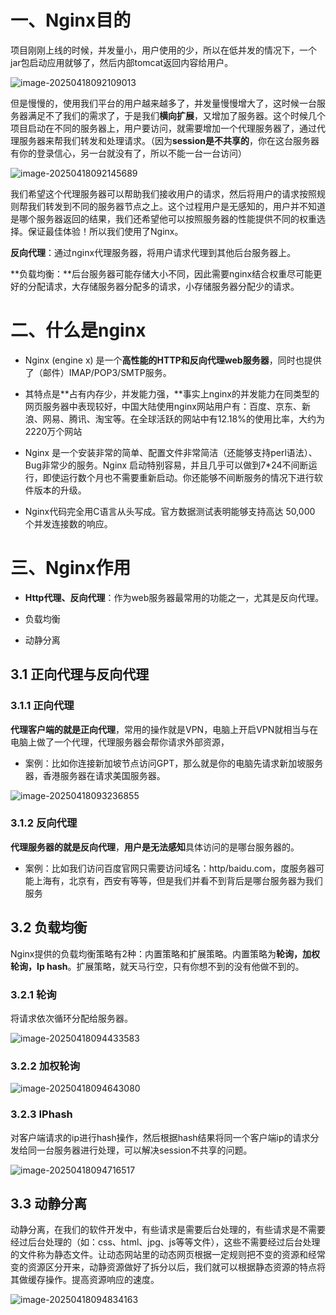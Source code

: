 # 一、Nginx目的

项目刚刚上线的时候，并发量小，用户使用的少，所以在低并发的情况下，一个jar包启动应用就够了，然后内部tomcat返回内容给用户。

![image-20250418092109013](Nginx.assets/image-20250418092109013.png)

但是慢慢的，使用我们平台的用户越来越多了，并发量慢慢增大了，这时候一台服务器满足不了我们的需求了，于是我们**横向扩展**，又增加了服务器。这个时候几个项目启动在不同的服务器上，用户要访问，就需要增加一个代理服务器了，通过代理服务器来帮我们转发和处理请求。（因为**session是不共享的**，你在这台服务器有你的登录信心，另一台就没有了，所以不能一台一台访问）

![image-20250418092145689](Nginx.assets/image-20250418092145689.png)

我们希望这个代理服务器可以帮助我们接收用户的请求，然后将用户的请求按照规则帮我们转发到不同的服务器节点之上。这个过程用户是无感知的，用户并不知道是哪个服务器返回的结果，我们还希望他可以按照服务器的性能提供不同的权重选择。保证最佳体验！所以我们使用了Nginx。

**反向代理**：通过nginx代理服务器，将用户请求代理到其他后台服务器上。

**负载均衡：**后台服务器可能存储大小不同，因此需要nginx结合权重尽可能更好的分配请求，大存储服务器分配多的请求，小存储服务器分配少的请求。



# 二、什么是nginx

- Nginx (engine x) 是一个**高性能的HTTP和反向代理web服务器**，同时也提供了（邮件）IMAP/POP3/SMTP服务。

- 其特点是**占有内存少，并发能力强，**事实上nginx的并发能力在同类型的网页服务器中表现较好，中国大陆使用nginx网站用户有：百度、京东、新浪、网易、腾讯、淘宝等。在全球活跃的网站中有12.18%的使用比率，大约为2220万个网站

- Nginx 是一个安装非常的简单、配置文件非常简洁（还能够支持perl语法）、Bug非常少的服务。Nginx 启动特别容易，并且几乎可以做到7*24不间断运行，即使运行数个月也不需要重新启动。你还能够不间断服务的情况下进行软件版本的升级。
- Nginx代码完全用C语言从头写成。官方数据测试表明能够支持高达 50,000 个并发连接数的响应。



# 三、Nginx作用

- **Http代理、反向代理**：作为web服务器最常用的功能之一，尤其是反向代理。

- 负载均衡
- 动静分离

## 3.1 正向代理与反向代理

### 3.1.1 正向代理

**代理客户端的就是正向代理**，常用的操作就是VPN，电脑上开启VPN就相当与在电脑上做了一个代理，代理服务器会帮你请求外部资源，

- 案例：比如你连接新加坡节点访问GPT，那么就是你的电脑先请求新加坡服务器，香港服务器在请求美国服务器。

![image-20250418093236855](Nginx.assets/image-20250418093236855.png)



### 3.1.2 反向代理

**代理服务器的就是反向代理**，**用户是无法感知**具体访问的是哪台服务器的。

- 案例：比如我们访问百度官网只需要访问域名：http/baidu.com，度服务器可能上海有，北京有，西安有等等，但是我们并看不到背后是哪台服务器为我们服务



## 3.2 负载均衡

Nginx提供的负载均衡策略有2种：内置策略和扩展策略。内置策略为**轮询，加权轮询，Ip hash**。扩展策略，就天马行空，只有你想不到的没有他做不到的。

### 3.2.1 轮询

将请求依次循环分配给服务器。

![image-20250418094433583](Nginx.assets/image-20250418094433583.png)



### 3.2.2 加权轮询

![image-20250418094643080](Nginx.assets/image-20250418094643080.png)





### 3.2.3 IPhash

对客户端请求的ip进行hash操作，然后根据hash结果将同一个客户端ip的请求分发给同一台服务器进行处理，可以解决session不共享的问题。

![image-20250418094716517](Nginx.assets/image-20250418094716517.png)





## 3.3 动静分离

动静分离，在我们的软件开发中，有些请求是需要后台处理的，有些请求是不需要经过后台处理的（如：css、html、jpg、js等等文件），这些不需要经过后台处理的文件称为静态文件。让动态网站里的动态网页根据一定规则把不变的资源和经常变的资源区分开来，动静资源做好了拆分以后，我们就可以根据静态资源的特点将其做缓存操作。提高资源响应的速度。

![image-20250418094834163](Nginx.assets/image-20250418094834163.png)

